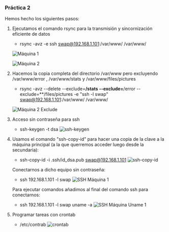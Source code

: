### Práctica 2 ###

Hemos hecho los siguientes pasos:

 1. Ejecutamos el comando rsync para la transmisión y sincornización eficiente de datos

      * rsync -avz -e ssh swap@192.168.1.101:/var/www/ /var/www/

      ![Máquina 1](var_maq_1.png "Máquina 1")

      ![Máquina 2](var_maq_2.png "Máquina 2")

 2. Hacemos la copia completa del directorio /var/www pero excluyendo /var/www/error , /var/www/stats y /var/www/files/pictures

      * rsync -avz --delete --exclude=**/stats --exclude=**/error --exclude=**/files/pictures -e "ssh -l swap" swap@192.168.1.101:/var/www/ /var/www/

      ![Máquina 2 Exclude](exclude_err_pic.png "Máquina 2 Exclude")

 3. Acceso sin contraseña para ssh

      * ssh-keygen -t dsa
      ![ssh-keygen](ssh-keygen.png "ssh-keygen")

4. Usamos  el comando "ssh-copy-id" para hacer una copia de la clave a la máquina principal (a la que querremos acceder luego desde la secundaria):

     * ssh-copy-id -i .ssh/id_dsa.pub  swap@192.168.1.101
     ![ssh-copy-id](ssh-copy-id.png "ssh-copy-id")

     Conectarnos a dicho equipo sin contraseña:
     * ssh 192.168.1.101 -l swap
     ![SSH Máquina 1](ssh-maquina_1.png "SSH Máquina 1")

     Para ejecutar comandos añadimos al final del comando ssh para conectarnos:
     * ssh 192.168.1.101 -l swap uname -a
     ![SSH Máquina Uname 1](ssh-maquina_uname.png "SSH Máquina Uname 1")


 5. Programar tareas con crontab

      * /etc/contrab
      ![crontab](crontab.png "crontab")
